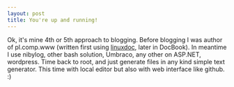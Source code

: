 ```yaml
---
layout: post
title: You're up and running!
---
```


Ok, it's mine 4th or 5th approach to blogging. Before blogging I was author of pl.comp.www (written first using [linuxdoc](https://en.wikipedia.org/wiki/LinuxDoc), later in DocBook). In meantime I use nibylog, other bash solution, Umbraco, any other on ASP.NET, wordpress. Time back to root, and just generate files in any kind simple text generator. This time with local editor but also with web interface like github. :) 
